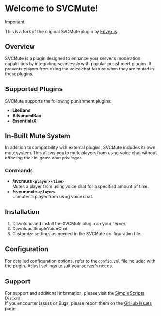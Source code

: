 # Welcome to SVCMute!

> [!IMPORTANT]
> This is a fork of the original SVCMute plugin by [Envexus](https://github.com/Envexus/SVCMute).

## Overview
SVCMute is a plugin designed to enhance your server's moderation capabilities by integrating seamlessly with popular punishment plugins. It prevents players from using the voice chat feature when they are muted in these plugins.

## Supported Plugins
SVCMute supports the following punishment plugins:
- **LiteBans**
- **AdvancedBan**
- **EssentialsX**

## In-Built Mute System
In addition to compatibility with external plugins, SVCMute includes its own mute system. This allows you to mute players from using voice chat without affecting their in-game chat privileges.

### Commands
- **/svcmute `<player>` `<time>`**  
  Mutes a player from using voice chat for a specified amount of time.
- **/svcunmute `<player>`**  
  Unmutes a player from using voice chat.

## Installation
1. Download and install the SVCMute plugin on your server.
2. Download SimpleVoiceChat
3. Customize settings as needed in the SVCMute configuration file.

## Configuration
For detailed configuration options, refer to the `config.yml` file included with the plugin. Adjust settings to suit your server's needs.

## Support
For support and additional information, please visit the [Simple Scripts](https://discord.gg/F54c7Gw59p) Discord.<br>
If you encounter Issues or Bugs, please report them on the [GitHub Issues](https://github.com/sluhtie/SVCMute/issues) page.
